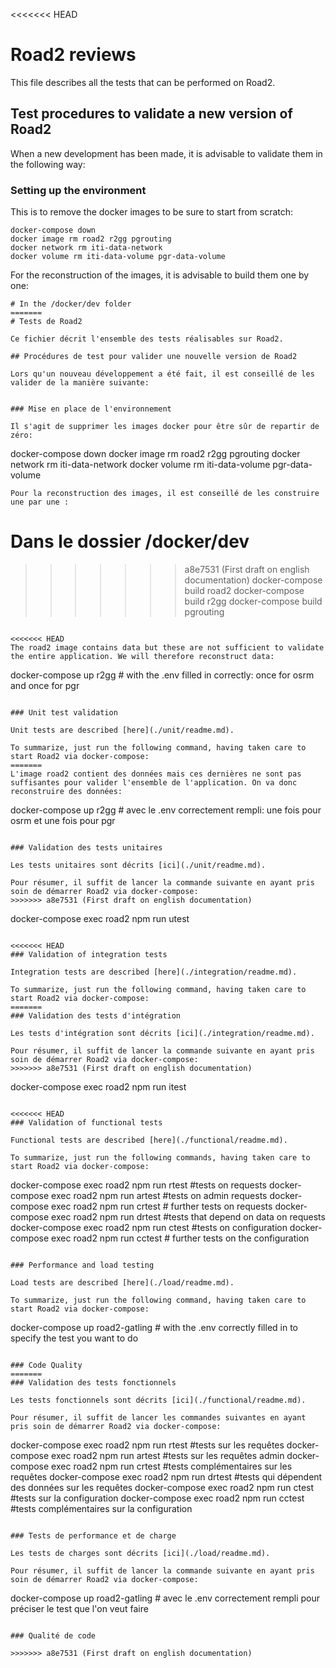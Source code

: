 <<<<<<< HEAD
# Road2 reviews

This file describes all the tests that can be performed on Road2.

## Test procedures to validate a new version of Road2

When a new development has been made, it is advisable to validate them in the following way:


### Setting up the environment

This is to remove the docker images to be sure to start from scratch:
```
docker-compose down
docker image rm road2 r2gg pgrouting
docker network rm iti-data-network
docker volume rm iti-data-volume pgr-data-volume
```
For the reconstruction of the images, it is advisable to build them one by one:
```
# In the /docker/dev folder
=======
# Tests de Road2

Ce fichier décrit l'ensemble des tests réalisables sur Road2. 

## Procédures de test pour valider une nouvelle version de Road2 

Lors qu'un nouveau développement a été fait, il est conseillé de les valider de la manière suivante: 


### Mise en place de l'environnement 

Il s'agit de supprimer les images docker pour être sûr de repartir de zéro: 
```
docker-compose down 
docker image rm road2 r2gg pgrouting
docker network rm iti-data-network
docker volume rm iti-data-volume pgr-data-volume 
```
Pour la reconstruction des images, il est conseillé de les construire une par une :
```
# Dans le dossier /docker/dev
>>>>>>> a8e7531 (First draft on english documentation)
docker-compose build road2
docker-compose build r2gg
docker-compose build pgrouting
```

<<<<<<< HEAD
The road2 image contains data but these are not sufficient to validate the entire application. We will therefore reconstruct data:
```
docker-compose up r2gg # with the .env filled in correctly: once for osrm and once for pgr
```

### Unit test validation

Unit tests are described [here](./unit/readme.md).

To summarize, just run the following command, having taken care to start Road2 via docker-compose:
=======
L'image road2 contient des données mais ces dernières ne sont pas suffisantes pour valider l'ensemble de l'application. On va donc reconstruire des données: 
```
docker-compose up r2gg # avec le .env correctement rempli: une fois pour osrm et une fois pour pgr
```

### Validation des tests unitaires 

Les tests unitaires sont décrits [ici](./unit/readme.md). 

Pour résumer, il suffit de lancer la commande suivante en ayant pris soin de démarrer Road2 via docker-compose: 
>>>>>>> a8e7531 (First draft on english documentation)
```
docker-compose exec road2 npm run utest
```

<<<<<<< HEAD
### Validation of integration tests

Integration tests are described [here](./integration/readme.md).

To summarize, just run the following command, having taken care to start Road2 via docker-compose:
=======
### Validation des tests d'intégration

Les tests d'intégration sont décrits [ici](./integration/readme.md).

Pour résumer, il suffit de lancer la commande suivante en ayant pris soin de démarrer Road2 via docker-compose: 
>>>>>>> a8e7531 (First draft on english documentation)
```
docker-compose exec road2 npm run itest
```

<<<<<<< HEAD
### Validation of functional tests

Functional tests are described [here](./functional/readme.md).

To summarize, just run the following commands, having taken care to start Road2 via docker-compose:
```
docker-compose exec road2 npm run rtest #tests on requests
docker-compose exec road2 npm run artest #tests on admin requests
docker-compose exec road2 npm run crtest # further tests on requests
docker-compose exec road2 npm run drtest #tests that depend on data on requests
docker-compose exec road2 npm run ctest #tests on configuration
docker-compose exec road2 npm run cctest # further tests on the configuration

```

### Performance and load testing

Load tests are described [here](./load/readme.md).

To summarize, just run the following command, having taken care to start Road2 via docker-compose:
```
docker-compose up road2-gatling # with the .env correctly filled in to specify the test you want to do
```

### Code Quality
=======
### Validation des tests fonctionnels 

Les tests fonctionnels sont décrits [ici](./functional/readme.md). 

Pour résumer, il suffit de lancer les commandes suivantes en ayant pris soin de démarrer Road2 via docker-compose: 
```
docker-compose exec road2 npm run rtest #tests sur les requêtes
docker-compose exec road2 npm run artest #tests sur les requêtes admin
docker-compose exec road2 npm run crtest #tests complémentaires sur les requêtes
docker-compose exec road2 npm run drtest #tests qui dépendent des données sur les requêtes
docker-compose exec road2 npm run ctest #tests sur la configuration
docker-compose exec road2 npm run cctest #tests complémentaires sur la configuration

```

### Tests de performance et de charge 

Les tests de charges sont décrits [ici](./load/readme.md). 

Pour résumer, il suffit de lancer la commande suivante en ayant pris soin de démarrer Road2 via docker-compose: 
```
docker-compose up road2-gatling # avec le .env correctement rempli pour préciser le test que l'on veut faire 
```

### Qualité de code 

>>>>>>> a8e7531 (First draft on english documentation)

